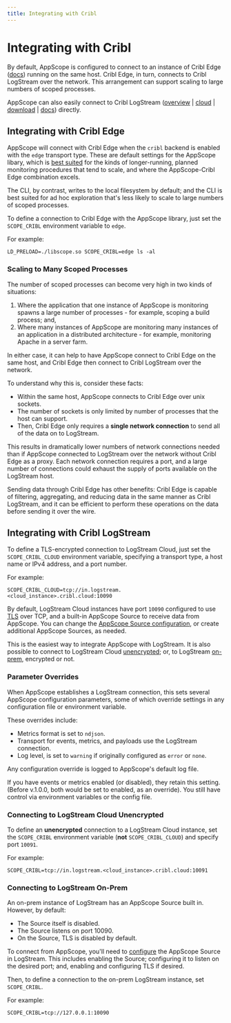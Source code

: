 ```yaml
---
title: Integrating with Cribl
---
```


# Integrating with Cribl

By default, AppScope is configured to connect to an instance of Cribl Edge ([docs](https://docs.cribl.io/edge/)) running on the same host. Cribl Edge, in turn, connects to Cribl LogStream over the network. This arrangement can support scaling to large numbers of scoped processes.

AppScope can also easily connect to Cribl LogStream ([overview](https://cribl.io/product/) | [cloud](https://cribl.cloud/) | [download](https://cribl.io/download/) | [docs](https://docs.cribl.io/docs/welcome)) directly.

## Integrating with Cribl Edge

AppScope will connect with Cribl Edge when the `cribl` backend is enabled with the `edge` transport type. These are default settings for the AppScope libary, which is [best suited](/docs/working-with) for the kinds of longer-running, planned monitoring procedures that tend to scale, and where the AppScope-Cribl Edge combination excels. 

The CLI, by contrast, writes to the local filesystem by default; and the CLI is best suited for ad hoc exploration that's less likely to scale to large numbers of scoped processes.

To define a connection to Cribl Edge with the AppScope library, just set the `SCOPE_CRIBL` environment variable to `edge`. 

For example:

```
LD_PRELOAD=./libscope.so SCOPE_CRIBL=edge ls -al
```

### Scaling to Many Scoped Processes

The number of scoped processes can become very high in two kinds of situations:
1. Where the application that one instance of AppScope is monitoring spawns a large number of processes - for example, scoping a build process; and,
2. Where many instances of AppScope are monitoring many instances of an application in a distributed architecture - for example, monitoring Apache in a server farm.

In either case, it can help to have AppScope connect to Cribl Edge on the same host, and Cribl Edge then connect to Cribl LogStream over the network.

To understand why this is, consider these facts: 
* Within the same host, AppScope connects to Cribl Edge over unix sockets. 
* The number of sockets is only limited by number of processes that the host can support. 
* Then, Cribl Edge only requires a **single network connection** to send all of the data on to LogStream.

This results in dramatically lower numbers of network connections needed than if AppScope connected to LogStream over the network without Cribl Edge as a proxy. Each network connection requires a port, and a large number of connections could exhaust the supply of ports available on the LogStream host.

Sending data through Cribl Edge has other benefits: Cribl Edge is capable of filtering, aggregating, and reducing data in the same manner as Cribl LogStream, and it can be efficient to perform these operations on the data before sending it over the wire. 

## Integrating with Cribl LogStream

To define a TLS-encrypted connection to LogStream Cloud, just set the `SCOPE_CRIBL_CLOUD` environment variable, specifying a transport type, a host name or IPv4 address, and a port number. 

For example:

```
SCOPE_CRIBL_CLOUD=tcp://in.logstream.<cloud_instance>.cribl.cloud:10090
```
By default, LogStream Cloud instances have port `10090` configured to use [TLS](/docs/tls) over TCP, and a built-in AppScope Source to receive data from AppScope. You can change the [AppScope Source configuration](https://docs.cribl.io/docs/sources-appscope), or create additional AppScope Sources, as needed.

This is the easiest way to integrate AppScope with LogStream. It is also possible to connect to LogStream Cloud [unencrypted](#cloud-unencrypted); or, to LogStream [on-prem](#on-prem), encrypted or not.

### Parameter Overrides

When AppScope establishes a LogStream connection, this sets several AppScope configuration parameters, some of which override settings in any configuration file or environment variable.

These overrides include: 

- Metrics format is set to `ndjson`.
- Transport for events, metrics, and payloads use the LogStream connection.
- Log level, is set to `warning` if originally configured as `error` or `none`.

Any configuration override is logged to AppScope's default log file.

If you have events or metrics enabled (or disabled), they retain this setting. (Before v.1.0.0, both would be set to enabled, as an override). You still have control via environment variables or the config file.

<span id="cloud-unencrypted"> </span>

### Connecting to LogStream Cloud Unencrypted 

To define an **unencrypted** connection to a LogStream Cloud instance, set the `SCOPE_CRIBL` environment variable (**not** `SCOPE_CRIBL_CLOUD`) and specify port `10091`.

For example:

```
SCOPE_CRIBL=tcp://in.logstream.<cloud_instance>.cribl.cloud:10091
```

<span id="on-prem"> </span>

### Connecting to LogStream On-Prem 

An on-prem instance of LogStream has an AppScope Source built in. However, by default: 

- The Source itself is disabled. 
- The Source listens on port 10090.
- On the Source, TLS is disabled by default.

To connect from AppScope, you'll need to [configure](https://docs.cribl.io/logstream/sources-appscope) the AppScope Source in LogStream. This includes
enabling the Source; configuring it to listen on the desired port; and, enabling and configuring TLS if desired.

Then, to define a connection to the on-prem LogStream instance, set `SCOPE_CRIBL`.  

For example:

```
SCOPE_CRIBL=tcp://127.0.0.1:10090
```
